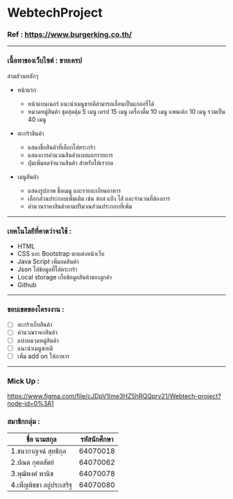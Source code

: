 # WebtechProject



### Ref : https://www.burgerking.co.th/
---
### เนื้อหาของเว็บไซต์ :  ขายเครป 
สามส่วนหลักๆ 
- หน้าแรก
	- หน้าแบนเนอร์ แนะนำเมนูขายดีสามารถเลื่อนเป็นแกลอรี่ได้ 
	- หมวดหมู่สินค้า ชุดสุดคุ้ม 5 เมนู เครป 15 เมนู เครื่องดื่ม 10 เมนู แพนเค้ก 10 เมนู รวมเป็น 40 เมนู

- ตะกร้าสินค้า
	- แสดงชื่อสินค้าที่เลือกใส่ตระกร้า
	- แสดงการคำนวณสินค้าแบบแยกรายการ
	- ปุ่มเพิ่มลดจำนวนสินค้า สำหรับให้เรากด

- เมนูสินค้า
	- แสดงรูปภาพ ชื่อเมนู และรายละเอียดอาหาร
	- เลือกส่วนประกอบเพิ่มเติม เช่น ซอส แป้ง ไส้ และจำนวนที่ต้องการ
	- คำนวนราคาสินค้าตามปริมาณส่วนประกอบที่เพิ่ม

---
### เทคโนโลยีที่คาดว่าจะใช้ :
- HTML 
- CSS และ Bootstrap  ตกแต่งหน้าเว็บ
- Java Script เพิ่มลดสินค้า 
- Json ใส่ข้อมูลที่ใส่ตระกร้า
- Local storage เก็บข้อมูลสินค้าของลูกค้า
- Github

---
### ขอบเขตของโครงงาน : 

- [ ] ตะกร้าเก็บสินค้า
- [ ] คำนวณราคาสินค้า
- [ ] แบ่งหมวดหมู่สินค้า
- [ ] แนะนำเมนูขายดี
- [ ] เพิ่ม add on ให้อาหาร

---
### Mick Up : 
https://www.figma.com/file/cJDpV1Ime3HZ5hRQQprv21/Webtech-project?node-id=0%3A1



### สมาชิกกลุ่ม :

| ชื่อ นามสกุล  | รหัสนักศึกษา |
| ------------- | ------------- |
| 1.ชนากาญจน์ สุทธิกุล  | 64070018  |
| 2.ปณต กุศลสัตย์  | 64070062  |
| 3.พุฒิพงศ์ พานิช  | 64070078  | 
| 4.เพ็ญพิชชา อยู่ประเสริฐ  | 64070080  | 
